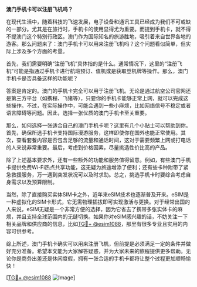**澳门手机卡可以注册飞机吗？**

在现代生活中，随着科技的飞速发展，电子设备和通讯工具已经成为我们不可或缺的一部分。尤其是在旅行时，手机卡的使用显得尤为重要。而提到手机卡，就不得不提澳门这个特别行政区。澳门作为国际知名的旅游胜地，吸引着来自世界各地的游客。那么问题来了：澳门手机卡可以用来注册飞机吗？这个问题看似简单，但实际上涉及多个方面的考量。

首先，我们需要明确“注册飞机”具体指的是什么。通常情况下，这里的“注册飞机”可能是指通过手机卡进行航班预订、值机或是获取登机牌等操作。那么，澳门手机卡是否具备这样的功能呢？

答案是肯定的。澳门的手机卡完全可以用于注册飞机。无论是通过航空公司官网还是第三方平台（如携程、飞猪等），只要你的手机卡能够正常上网，就可以完成这些操作。不过，在实际操作中，可能会遇到一些小麻烦，比如网络信号不稳定或者语言障碍等问题。因此，选择一张优质的澳门手机卡至关重要。

那么，如何选择一张适合自己的澳门手机卡呢？这里有几个小贴士可以帮助到你。首先，确保所选手机卡支持国际漫游服务，这样即使你在国外也能正常使用。其次，查看套餐内容是否包含足够的流量和通话时间，这对于需要频繁上网或打电话的人来说非常重要。最后，考虑到价格因素，尽量挑选性价比高的产品。

除了上述基本要求外，还有一些额外的功能和服务值得留意。例如，有些澳门手机卡提供免费Wi-Fi热点共享功能，这无疑为旅途增添了便利；还有些卡种附带了紧急救援服务，万一遇到突发状况可以及时求助。总之，挑选手机卡时要综合考虑自身需求以及预算限制。

当然，除了直接购买实体SIM卡之外，近年来eSIM技术也逐渐普及开来。eSIM是一种虚拟化的SIM卡形式，它无需物理插拔即可实现激活与更换。对于经常出国的人来说，eSIM无疑是一个非常方便的选择，因为它省去了携带多张实体卡的麻烦，并且支持全球范围内的无缝切换。如果你对eSIM感兴趣的话，不妨关注一下相关品牌和供应商的信息，比如[TG💪+ @esim1088](https://t.me/s/esim1088)，那里有很多专业且实用的内容可供参考。

综上所述，澳门手机卡确实可以用来注册飞机，但前提是必须满足一定的条件并做好充分准备。希望本文能为大家解答疑惑，并为大家未来的旅程提供更多帮助。无论你是商务出差还是休闲度假，拥有一张合适的手机卡都将让整个过程更加顺畅愉快！

[[TG💪+ @esim1088](https://t.me/s/esim1088) ![Image](https://i.postimg.cc/4NQfJmqS/Snipaste-2025-05-13-00-14-12.png)]